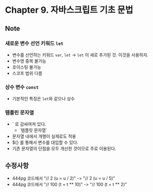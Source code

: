 # Chapter 9. 자바스크립트 기초 문법

## Note

### 새로운 변수 선언 키워드 `let`

- 변수를 선언하는 키워드 `var`, `let` -> `let` 이 새로 추가된 것. 이것을 사용하자.
- 변수명 중복 불가능
- 호이스팅 불가능
- 스코프 범위 다름

### 상수 변수 `const`

- 기본적인 특징은 `let`와 같으나 상수

### 템플린 문자열

- \` 로 감싸여져 있다.
  - \`템플릿 문자열\`
- 문자열 내에서 개행이 실제로도 적용
- ${} 를 통해서 변수를 대입할 수 있다.
- 기존 문자열의 단점을 모두 개선한 것이므로 주로 이용된다.

## 수정사항

- 444pg 코드에서 "// 2 (u = u / 2)" -> "// 2 (u = u / 5)"
- 444pg 코드에서 "// 100 (t = t ** 10)" -> "// 100 (t = t ** 2)"